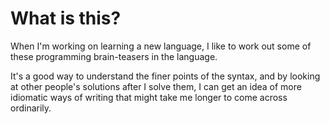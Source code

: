 # What is this?

When I'm working on learning a new language, I like to work out some of these
programming brain-teasers in the language.

It's a good way to understand the finer points of the syntax, and by looking at
other people's solutions after I solve them, I can get an idea of more idiomatic
ways of writing that might take me longer to come across ordinarily.
